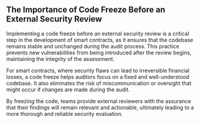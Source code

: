 ## The Importance of Code Freeze Before an External Security Review

Implementing a code freeze before an external security review is a critical step in the development of smart contracts, as it ensures that the codebase remains stable and unchanged during the audit process. This practice prevents new vulnerabilities from being introduced after the review begins, maintaining the integrity of the assessment.

For smart contracts, where security flaws can lead to irreversible financial losses, a code freeze helps auditors focus on a fixed and well-understood codebase. It also eliminates the risk of miscommunication or oversight that might occur if changes are made during the audit.

By freezing the code, teams provide external reviewers with the assurance that their findings will remain relevant and actionable, ultimately leading to a more thorough and reliable security evaluation.